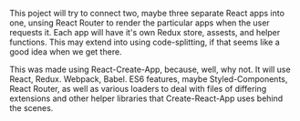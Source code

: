 This poject will try to connect two, maybe three separate React apps into one, unsing React Router to render the particular apps when the user requests it. Each app will have it's own Redux store, assests, and helper functions. This may extend into using code-splitting, if that seems like a good idea when we get there.

This was made using React-Create-App, because, well, why not. It will use React, Redux. Webpack, Babel. ES6 features, maybe Styled-Components, React Router, as well as various loaders to deal with files of differing extensions and other helper libraries that Create-React-App uses behind the scenes.
